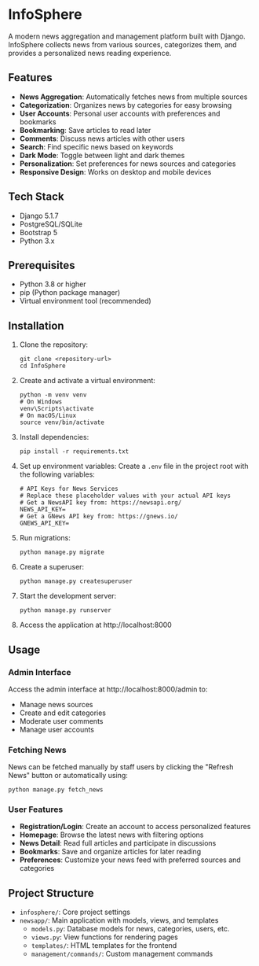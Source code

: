 # InfoSphere

A modern news aggregation and management platform built with Django. InfoSphere collects news from various sources, categorizes them, and provides a personalized news reading experience.

## Features

- **News Aggregation**: Automatically fetches news from multiple sources
- **Categorization**: Organizes news by categories for easy browsing
- **User Accounts**: Personal user accounts with preferences and bookmarks
- **Bookmarking**: Save articles to read later
- **Comments**: Discuss news articles with other users
- **Search**: Find specific news based on keywords
- **Dark Mode**: Toggle between light and dark themes
- **Personalization**: Set preferences for news sources and categories
- **Responsive Design**: Works on desktop and mobile devices

## Tech Stack

- Django 5.1.7
- PostgreSQL/SQLite
- Bootstrap 5
- Python 3.x

## Prerequisites

- Python 3.8 or higher
- pip (Python package manager)
- Virtual environment tool (recommended)

## Installation

1. Clone the repository:
   ```
   git clone <repository-url>
   cd InfoSphere
   ```

2. Create and activate a virtual environment:
   ```
   python -m venv venv
   # On Windows
   venv\Scripts\activate
   # On macOS/Linux
   source venv/bin/activate
   ```

3. Install dependencies:
   ```
   pip install -r requirements.txt
   ```

4. Set up environment variables:
   Create a `.env` file in the project root with the following variables:
   ```
   # API Keys for News Services
   # Replace these placeholder values with your actual API keys
   # Get a NewsAPI key from: https://newsapi.org/
   NEWS_API_KEY=
   # Get a GNews API key from: https://gnews.io/
   GNEWS_API_KEY= 
   ```

5. Run migrations:
   ```
   python manage.py migrate
   ```

6. Create a superuser:
   ```
   python manage.py createsuperuser
   ```

7. Start the development server:
   ```
   python manage.py runserver
   ```

8. Access the application at http://localhost:8000

## Usage

### Admin Interface

Access the admin interface at http://localhost:8000/admin to:
- Manage news sources
- Create and edit categories
- Moderate user comments
- Manage user accounts

### Fetching News

News can be fetched manually by staff users by clicking the "Refresh News" button or automatically using:
```
python manage.py fetch_news
```

### User Features

- **Registration/Login**: Create an account to access personalized features
- **Homepage**: Browse the latest news with filtering options
- **News Detail**: Read full articles and participate in discussions
- **Bookmarks**: Save and organize articles for later reading
- **Preferences**: Customize your news feed with preferred sources and categories

## Project Structure

- `infosphere/`: Core project settings
- `newsapp/`: Main application with models, views, and templates
  - `models.py`: Database models for news, categories, users, etc.
  - `views.py`: View functions for rendering pages
  - `templates/`: HTML templates for the frontend
  - `management/commands/`: Custom management commands
